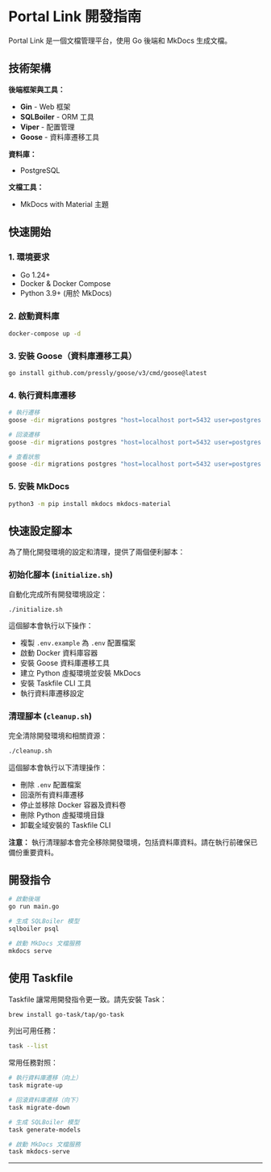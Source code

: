 # Portal Link 開發指南

Portal Link 是一個文檔管理平台，使用 Go 後端和 MkDocs 生成文檔。

## 技術架構

**後端框架與工具：**
- **Gin** - Web 框架
- **SQLBoiler** - ORM 工具
- **Viper** - 配置管理
- **Goose** - 資料庫遷移工具

**資料庫：**
- PostgreSQL

**文檔工具：**
- MkDocs with Material 主題

## 快速開始

### 1. 環境要求
- Go 1.24+
- Docker & Docker Compose
- Python 3.9+ (用於 MkDocs)

### 2. 啟動資料庫
```bash
docker-compose up -d
```

### 3. 安裝 Goose（資料庫遷移工具）
```bash
go install github.com/pressly/goose/v3/cmd/goose@latest
```

### 4. 執行資料庫遷移
```bash
# 執行遷移
goose -dir migrations postgres "host=localhost port=5432 user=postgres password=postgres dbname=portal_link sslmode=disable search_path=portal_link" up

# 回滾遷移
goose -dir migrations postgres "host=localhost port=5432 user=postgres password=postgres dbname=portal_link sslmode=disable search_path=portal_link" down

# 查看狀態
goose -dir migrations postgres "host=localhost port=5432 user=postgres password=postgres dbname=portal_link sslmode=disable search_path=portal_link" status
```

### 5. 安裝 MkDocs
```bash
python3 -m pip install mkdocs mkdocs-material
```

## 快速設定腳本

為了簡化開發環境的設定和清理，提供了兩個便利腳本：

### 初始化腳本 (`initialize.sh`)

自動化完成所有開發環境設定：

```bash
./initialize.sh
```

這個腳本會執行以下操作：
- 複製 `.env.example` 為 `.env` 配置檔案
- 啟動 Docker 資料庫容器
- 安裝 Goose 資料庫遷移工具
- 建立 Python 虛擬環境並安裝 MkDocs
- 安裝 Taskfile CLI 工具
- 執行資料庫遷移設定

### 清理腳本 (`cleanup.sh`)

完全清除開發環境和相關資源：

```bash
./cleanup.sh
```

這個腳本會執行以下清理操作：
- 刪除 `.env` 配置檔案
- 回滾所有資料庫遷移
- 停止並移除 Docker 容器及資料卷
- 刪除 Python 虛擬環境目錄
- 卸載全域安裝的 Taskfile CLI

**注意：** 執行清理腳本會完全移除開發環境，包括資料庫資料。請在執行前確保已備份重要資料。

## 開發指令

```bash
# 啟動後端
go run main.go

# 生成 SQLBoiler 模型
sqlboiler psql

# 啟動 MkDocs 文檔服務
mkdocs serve
```

## 使用 Taskfile

Taskfile 讓常用開發指令更一致。請先安裝 Task：

```bash
brew install go-task/tap/go-task
```

列出可用任務：

```bash
task --list
```

常用任務對照：

```bash
# 執行資料庫遷移（向上）
task migrate-up

# 回滾資料庫遷移（向下）
task migrate-down

# 生成 SQLBoiler 模型
task generate-models

# 啟動 MkDocs 文檔服務
task mkdocs-serve
```

---
